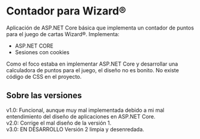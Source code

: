 # Contador para Wizard®

Aplicación de ASP.NET Core básica que implementa un contador de puntos para el juego de cartas Wizard®.
Implementa:
*  ASP.NET CORE
*  Sesiones con cookies

Como el foco estaba en implementar ASP.NET Core y desarrollar una calculadora de puntos para el juego, el diseño no es bonito. No existe código de CSS en el proyecto.

## Sobre las versiones
v1.0: Funcional, aunque muy mal implementada debido a mi mal entendimiento del diseño de aplicaciones en ASP.NET Core.\
v2.0: Corrige el mal diseño de la versión 1.\
v3.0: EN DESARROLLO Versión 2 limpia y desenredada.
